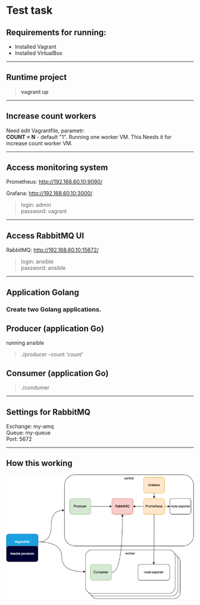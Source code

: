 # Test task

## Requirements for running:
- Installed Vagrant
- Installed VirtualBox

---
## Runtime project

> **vagrant up**<br>

---
## Increase count workers
Need edit Vagrantfile, parametr:<br>
**COUNT = N** - default "1". Running one worker VM. This Needs it for increase count worker VM.

---
## Access monitoring system
Prometheus:
http://192.168.60.10:9090/

Grafana:
http://192.168.60.10:3000/
>login: admin<br>
>password: vagrant

---
## Access RabbitMQ UI
RabbitMQ:
http://192.168.60.10:15672/
> login: ansible<br>
> password: ansible

---

## Application Golang

### Create two Golang applications.
## Producer (application Go)
running ansible
> ./producer -count *'count'*
## Consumer (application Go)
> ./condumer 

---
## Settings for RabbitMQ
Exchange: my-amq<br>
Queue: my-queue<br>
Port: 5672


---
## How this working
![This is an image](images/scheme.png)
<br>
